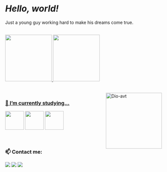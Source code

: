 #  <i>Hello, world!</i>

Just a young guy working hard to make his dreams come true. 
<br><br>

<div>
<a href="https://github.com/dioferoviedo">
<img height="150em" src="https://github-readme-stats.vercel.app/api/top-langs/?username=dioferoviedo&layout=compact&langs_count=7&theme=dracula"/>
<img height="150em" src="https://github-readme-stats.vercel.app/api?username=dioferoviedo&show_icons=true&theme=dracula&include_all_commits=true&count_private=true"/>
  </div>
<br><br>
  
 <img align="right" alt="Dio-avt" src="https://cdn.discordapp.com/attachments/1047363972246012005/1065852693429616701/download20230105012656-removebg-preview.png" width="180" height="180" /> 
  
### 🔭 I’m currently studying...
 
  <div>
    <a  target="_blank"><img src="https://cdn.jsdelivr.net/gh/devicons/devicon/icons/java/java-original-wordmark.svg" width="60" height="60" /></a>
    <a  target="_blank"><img src="https://cdn.jsdelivr.net/gh/devicons/devicon/icons/github/github-original.svg" width="60" height="60" /></a>
    <a  target="_blank"><img src="https://cdn.jsdelivr.net/gh/devicons/devicon/icons/git/git-original.svg" width="60" height="60" /></a>
  </div>
  <br><br>

  
### 📫 Contact me:

<div>
<a href="https://www.instagram.com/diofer/" target="_blank"><img src="https://img.shields.io/badge/-Instagram-%23E4405F?style=for-the-badge&logo=instagram&logoColor=white" target="_blank"></a>
<a href = "mailto:dioferteonilo@gmail.com"><img src="https://img.shields.io/badge/Gmail-D14836?style=for-the-badge&logo=gmail&logoColor=white" target="_blank"></a>
<a href="https://www.linkedin.com/in/dioferteonilo/" target="_blank"><img src="https://img.shields.io/badge/-LinkedIn-%230077B5?style=for-the-badge&logo=linkedin&logoColor=white" target="_blank"></a>   
</div>



<!--
**dioferoviedo/dioferoviedo** is a ✨ _special_ ✨ repository because its `README.md` (this file) appears on your GitHub profile.

Here are some ideas to get you started:

- 🔭 I’m currently working on ...
- 🌱 I’m currently learning ...
- 👯 I’m looking to collaborate on ...
- 🤔 I’m looking for help with ...
- 💬 Ask me about ...
- 📫 How to reach me: ...
- 😄 Pronouns: ...
- ⚡ Fun fact: ...
-->
